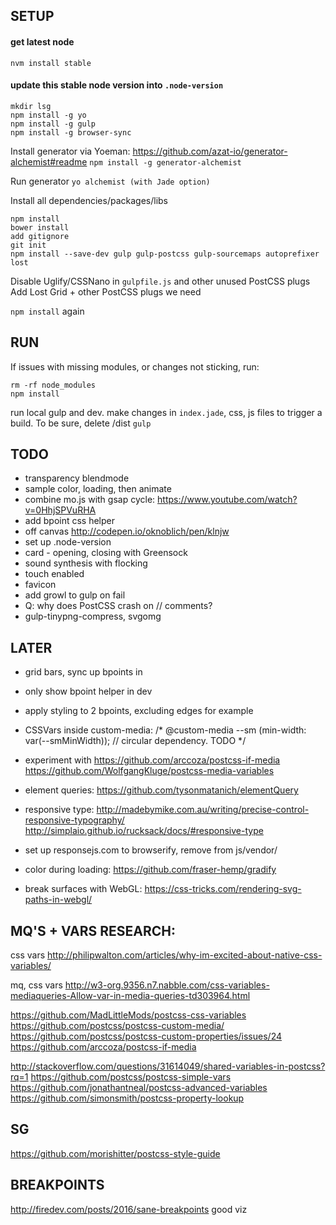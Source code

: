 SETUP
-------
#### get latest node
`nvm install stable`

#### update this stable node version into `.node-version`


```
mkdir lsg
npm install -g yo
npm install -g gulp
npm install -g browser-sync
```

Install generator via Yoeman: https://github.com/azat-io/generator-alchemist#readme
`npm install -g generator-alchemist`

Run generator 
`yo alchemist (with Jade option)`

Install all dependencies/packages/libs
```
npm install
bower install
add gitignore
git init
npm install --save-dev gulp gulp-postcss gulp-sourcemaps autoprefixer lost
```

Disable Uglify/CSSNano in `gulpfile.js` and other unused PostCSS plugs
Add Lost Grid + other PostCSS plugs we need

`npm install` again



RUN
------

If issues with missing modules, or changes not sticking, run:
```
rm -rf node_modules
npm install

```

run local gulp and dev. make changes in `index.jade`, css, js files to trigger a build.
To be sure, delete /dist
`gulp`



TODO
------

- transparency blendmode
- sample color, loading, then animate
- combine mo.js with gsap cycle: https://www.youtube.com/watch?v=0HhjSPVuRHA
- add bpoint css helper
- off canvas http://codepen.io/oknoblich/pen/klnjw
- set up .node-version
- card - opening, closing with Greensock
- sound synthesis with flocking
- touch enabled
- favicon
- add growl to gulp on fail
- Q: why does PostCSS crash on // comments?
- gulp-tinypng-compress, svgomg




LATER
-------


- grid bars, sync up bpoints in 

- only show bpoint helper in dev
- apply styling to 2 bpoints, excluding edges for example

- CSSVars inside custom-media:
/* @custom-media --sm (min-width: var(--smMinWidth));  // circular dependency. TODO */

- experiment with 
  https://github.com/arccoza/postcss-if-media
  https://github.com/WolfgangKluge/postcss-media-variables

- element queries: https://github.com/tysonmatanich/elementQuery

- responsive type: 
  http://madebymike.com.au/writing/precise-control-responsive-typography/
  http://simplaio.github.io/rucksack/docs/#responsive-type


- set up responsejs.com to browserify, remove from js/vendor/

- color during loading: https://github.com/fraser-hemp/gradify


- break surfaces with WebGL: https://css-tricks.com/rendering-svg-paths-in-webgl/




MQ'S + VARS RESEARCH:
---------
css vars
http://philipwalton.com/articles/why-im-excited-about-native-css-variables/    

mq, css vars
http://w3-org.9356.n7.nabble.com/css-variables-mediaqueries-Allow-var-in-media-queries-td303964.html

https://github.com/MadLittleMods/postcss-css-variables
https://github.com/postcss/postcss-custom-media/
https://github.com/postcss/postcss-custom-properties/issues/24
https://github.com/arccoza/postcss-if-media

http://stackoverflow.com/questions/31614049/shared-variables-in-postcss?rq=1
https://github.com/postcss/postcss-simple-vars
https://github.com/jonathantneal/postcss-advanced-variables
https://github.com/simonsmith/postcss-property-lookup


SG
-----
https://github.com/morishitter/postcss-style-guide




BREAKPOINTS
--------
http://firedev.com/posts/2016/sane-breakpoints   good viz

